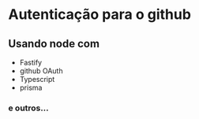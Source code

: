# Autenticação para o github

## Usando node com
- Fastify
- github OAuth
- Typescript
- prisma
### e outros...

